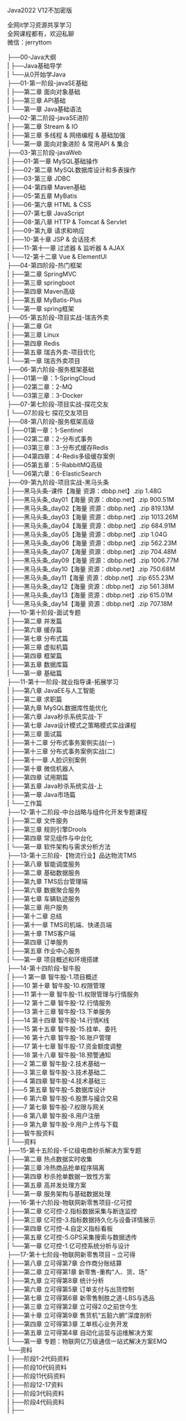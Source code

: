 Java2022 V12不加密版

全网it学习资源共享学习<br>全网课程都有，欢迎私聊<br>微信：jerryttom<br>

├──00-Java大纲<br> | ├──Java基础导学<br> | └──从0开始学Java<br> ├──01-第一阶段-javaSE基础<br> | ├──第二章 面向对象基础<br> | ├──第三章 API基础<br> | └──第一章 Java基础语法<br> ├──02-第二阶段-javaSE进阶<br> | ├──第二章 Stream &amp; IO<br> | ├──第三章 多线程 &amp; 网络编程 &amp; 基础加强<br> | └──第一章 面向对象进阶 &amp; 常用API &amp; 集合<br> ├──03-第三阶段-javaWeb<br> | ├──01-第一章 MySQL基础操作<br> | ├──02-第二章 MySQL数据库设计和多表操作<br> | ├──03-第三章 JDBC<br> | ├──04-第四章 Maven基础<br> | ├──05-第五章 MyBatis<br> | ├──06-第六章 HTML &amp; CSS<br> | ├──07-第七章 JavaScript<br> | ├──08-第八章 HTTP &amp; Tomcat &amp; Servlet<br> | ├──09-第九章 请求和响应<br> | ├──10-第十章 JSP &amp; 会话技术<br> | ├──11-第十一章 过滤器 &amp; 监听器 &amp; AJAX<br> | └──12-第十二章 Vue &amp; ElementUI<br> ├──04-第四阶段-热门框架<br> | ├──第二章 SpringMVC<br> | ├──第三章 springboot<br> | ├──第四章 Maven高级<br> | ├──第五章 MyBatis-Plus<br> | └──第一章 spring框架<br> ├──05-第五阶段-项目实战-瑞吉外卖<br> | ├──第二章 Git<br> | ├──第三章 Linux<br> | ├──第四章 Redis<br> | ├──第五章 瑞吉外卖-项目优化<br> | └──第一章 瑞吉外卖项目<br> ├──06-第六阶段-服务框架基础<br> | ├──01第一章：1-SpringCloud<br> | ├──02第二章：2-MQ<br> | └──03第三章：3-Docker<br> ├──07-第七阶段-项目实战-探花交友<br> | └──07.阶段七 探花交友项目<br> ├──08-第八阶段-服务框架高级<br> | ├──01第一章：1-Sentinel<br> | ├──02第二章：2-分布式事务<br> | ├──03第三章：3-分布式缓存Redis<br> | ├──04第四章：4-Redis多级缓存案例<br> | ├──05第五章：5-RabbitMQ高级<br> | └──06第六章：6-ElasticSearch<br> ├──09-第九阶段-项目实战-黑马头条<br> | ├──黑马头条-课件【海量 资源：dbbp.net】.zip 1.48G<br> | ├──黑马头条_day01【海量 资源：dbbp.net】.zip 900.51M<br> | ├──黑马头条_day02【海量 资源：dbbp.net】.zip 819.13M<br> | ├──黑马头条_day03【海量 资源：dbbp.net】.zip 1013.26M<br> | ├──黑马头条_day04【海量 资源：dbbp.net】.zip 684.91M<br> | ├──黑马头条_day05【海量 资源：dbbp.net】.zip 1.04G<br> | ├──黑马头条_day06【海量 资源：dbbp.net】.zip 562.23M<br> | ├──黑马头条_day07【海量 资源：dbbp.net】.zip 704.48M<br> | ├──黑马头条_day09【海量 资源：dbbp.net】.zip 1006.77M<br> | ├──黑马头条_day10【海量 资源：dbbp.net】.zip 750.68M<br> | ├──黑马头条_day11【海量 资源：dbbp.net】.zip 655.23M<br> | ├──黑马头条_day12【海量 资源：dbbp.net】.zip 561.38M<br> | ├──黑马头条_day13【海量 资源：dbbp.net】.zip 615.01M<br> | └──黑马头条_day14【海量 资源：dbbp.net】.zip 707.18M<br> ├──10-第十阶段-面试专题<br> | ├──第二章 并发篇<br> | ├──第六章 缓存篇<br> | ├──第七章 分布式篇<br> | ├──第三章 虚拟机篇<br> | ├──第四章 框架篇<br> | ├──第五章 数据库篇<br> | └──第一章 基础篇<br> ├──11-第十一阶段-就业指导课-拓展学习<br> | ├──第八章 JavaEE与人工智能<br> | ├──第二章 求职篇<br> | ├──第九章 MySQL数据库性能优化<br> | ├──第六章 Java秒杀系统实战-下<br> | ├──第七章 Java设计模式之策略模式实战课程<br> | ├──第三章 面试篇<br> | ├──第十二章 分布式事务案例实战(一)<br> | ├──第十三章 分布式事务案例实战(二)<br> | ├──第十一章 人脸识别案例<br> | ├──第十章 微信机器人<br> | ├──第四章 试用期篇<br> | ├──第五章 Java秒杀系统实战-上<br> | ├──第一章 Java市场篇<br> | └──工作篇<br> ├──12-第十二阶段-中台战略与组件化开发专题课程<br> | ├──第二章 文件服务<br> | ├──第三章 规则引擎Drools<br> | ├──第四章 常见组件与中台化<br> | └──第一章 软件架构与需求分析方法<br> ├──13-第十三阶段-【物流行业】品达物流TMS<br> | ├──第八章 智能调度服务<br> | ├──第二章 基础数据服务<br> | ├──第九章 TMS后台管理端<br> | ├──第六章 数据聚合服务<br> | ├──第七章 车辆轨迹服务<br> | ├──第三章 用户服务<br> | ├──第十二章 总结<br> | ├──第十一章 TMS司机端、快递员端<br> | ├──第十章 TMS客户端<br> | ├──第四章 订单服务<br> | ├──第五章 作业中心服务<br> | └──第一章 项目概述和环境搭建<br> ├──14-第十四阶段-智牛股<br> | ├──1 第一章 智牛股-1.项目概述<br> | ├──10 第十章 智牛股-10.权限管理<br> | ├──11 第十一章 智牛股-11.权限管理与行情服务<br> | ├──12 第十二章 智牛股-12.行情服务<br> | ├──13 第十三章 智牛股-13.下单服务<br> | ├──14 第十四章 智牛股-14.行情K线<br> | ├──15 第十五章 智牛股-15.挂单、委托<br> | ├──16 第十六章 智牛股-16.账户管理<br> | ├──17 第十七章 智牛股-17.资金额度调整<br> | ├──18 第十八章 智牛股-18.预警通知<br> | ├──2 第二章 智牛股-2.技术基础一<br> | ├──3 第三章 智牛股-3.技术基础二<br> | ├──4 第四章 智牛股-4.技术基础三<br> | ├──5 第五章 智牛股-5.数据库设计<br> | ├──6 第六章 智牛股-6.股票与撮合交易<br> | ├──7 第七章 智牛股-7.权限与网关<br> | ├──8 第八章 智牛股-8.用户注册<br> | ├──9 第九章 智牛股-9.用户上传与下载<br> | ├──智牛股资料<br> | └──资料<br> ├──15-第十五阶段-千亿级电商秒杀解决方案专题<br> | ├──第二章 热点数据实时收集<br> | ├──第三章 冷热商品抢单程序隔离<br> | ├──第四章 秒杀抢单数据一致性方案<br> | ├──第五章 高并发处理方案<br> | └──第一章 服务架构与基础数据处理<br> ├──16-第十六阶段-物联网新零售项目-亿可控<br> | ├──第二章 亿可控-2.指标数据采集与断连监控<br> | ├──第三章 亿可控-3.指标数据持久化与设备详情展示<br> | ├──第四章 亿可控-4.自定义指标看板<br> | ├──第五章 亿可控-5.GPS采集搜索与数据透传<br> | └──第一章 亿可控-1.亿可控系统分析与设计<br> ├──17-第十七阶段-物联网新零售项目 – 立可得<br> | ├──第八章 立可得第7章 合作商分账结算<br> | ├──第二章 立可得第1章 新零售-重构“人、货、场”<br> | ├──第九章 立可得第8章 统计分析<br> | ├──第六章 立可得第5章 订单支付与出货控制<br> | ├──第七章 立可得第6章 新零售制胜之道-LBS与选品<br> | ├──第三章 立可得第2章 立可得2.0之前世今生<br> | ├──第十章 立可得第9章 售货机“五脏六腑”深度剖析<br> | ├──第四章 立可得第3章 工单核心业务开发<br> | ├──第五章 立可得第4章 自动化运营与运维解决方案<br> | └──第一章 专题：物联网亿万级通信一站式解决方案EMQ<br> └──资料<br> | ├──阶段1-2代码资料<br> | ├──阶段10代码资料<br> | ├──阶段11代码资料<br> | ├──阶段12-17资料<br> | ├──阶段3代码资料<br> | ├──阶段4代码资料<br> | ├──